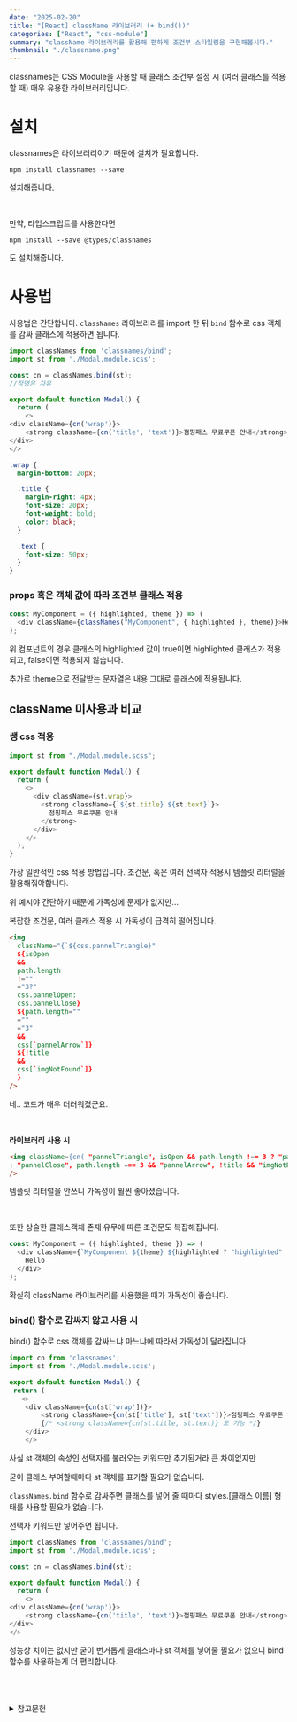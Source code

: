 ```yaml
---
date: "2025-02-20"
title: "[React] className 라이브러리 (+ bind())"
categories: ["React", "css-module"]
summary: "className 라이브러리를 활용해 편하게 조건부 스타일링을 구현해봅시다."
thumbnail: "./classname.png"
---
```


classnames는 CSS Module을 사용할 때 클래스 조건부 설정 시 (여러 클래스를 적용할 때) 매우 유용한 라이브러리입니다.

# 설치

classnames은 라이브러리이기 때문에 설치가 필요합니다.

```shell
npm install classnames --save
```

설치해줍니다.

<br>

만약, 타입스크립트를 사용한다면

```shell
npm install --save @types/classnames
```

도 설치해줍니다.

# 사용법

사용법은 간단합니다. `classNames` 라이브러리를 import 한 뒤 `bind` 함수로 css 객체를 감싸 클래스에 적용하면 됩니다.

```js
import classNames from 'classnames/bind';
import st from './Modal.module.scss';

const cn = classNames.bind(st);
//작명은 자유

export default function Modal() {
  return (
    <>
<div className={cn('wrap')}>
    <strong className={cn('title', 'text')}>점핑패스 무료쿠폰 안내</strong>  //title, text 선택자 모두 적용
</div>
</>

```

```scss
.wrap {
  margin-bottom: 20px;

  .title {
    margin-right: 4px;
    font-size: 20px;
    font-weight: bold;
    color: black;
  }

  .text {
    font-size: 50px;
  }
}
```

### props 혹은 객체 값에 따라 조건부 클래스 적용

```js
const MyComponent = ({ highlighted, theme }) => (
  <div className={classNames("MyComponent", { highlighted }, theme)}>Hello</div>
);
```

위 컴포넌트의 경우 클래스의 highlighted 값이 true이면 highlighted 클래스가 적용되고, false이면 적용되지 않습니다.

추가로 theme으로 전달받는 문자열은 내용 그대로 클래스에 적용됩니다.

## className 미사용과 비교

### 쌩 css 적용

```js
import st from "./Modal.module.scss";

export default function Modal() {
  return (
    <>
      <div className={st.wrap}>
        <strong className={`${st.title} ${st.text}`}>
          점핑패스 무료쿠폰 안내
        </strong>
      </div>
    </>
  );
}
```

가장 일반적인 css 적용 방법입니다. 조건문, 혹은 여러 선택자 적용시 템플릿 리터럴을 활용해줘야합니다.

위 예시야 간단하기 때문에 가독성에 문제가 없지만...

복잡한 조건문, 여러 클래스 적용 시 가독성이 급격히 떨어집니다.

```html
<img
  className="{`${css.pannelTriangle}"
  ${isOpen
  &&
  path.length
  !=""
  ="3?"
  css.pannelOpen:
  css.pannelClose}
  ${path.length=""
  =""
  ="3"
  &&
  css[`pannelArrow`]}
  ${!title
  &&
  css[`imgNotFound`]}
  }
/>
```

네.. 코드가 매우 더러워졌군요.

<br>

**라이브러리 사용 시**

```html
<img className={cn( "pannelTriangle", isOpen && path.length !== 3 ? "pannelOpen"
: "pannelClose", path.length === 3 && "pannelArrow", !title && "imgNotFound" )}
/>
```

템플릿 리터럴을 안쓰니 가독성이 훨씬 좋아졌습니다.

<br>

또한 상술한 클래스객체 존재 유무에 따른 조건문도 복잡해집니다.

```js
const MyComponent = ({ highlighted, theme }) => (
  <div className={`MyComponent ${theme} ${highlighted ? "highlighted" : ""}`}>
    Hello
  </div>
);
```

확실히 className 라이브러리를 사용했을 때가 가독성이 좋습니다.

### bind() 함수로 감싸지 않고 사용 시

bind() 함수로 css 객체를 감싸느냐 마느냐에 따라서 가독성이 달라집니다.

```js
import cn from 'classnames';
import st from './Modal.module.scss';

export default function Modal() {
 return (
   <>
    <div className={cn(st['wrap'])}>
        <strong className={cn(st['title'], st['text'])}>점핑패스 무료쿠폰 안내</strong>
        {/* <strong className={cn(st.title, st.text)} 도 가능 */}
    </div>
    </>
```

사실 st 객체의 속성인 선택자를 불러오는 키워드만 추가된거라 큰 차이없지만

굳이 클래스 부여할때마다 st 객체를 표기할 필요가 없습니다.

`classNames.bind` 함수로 감싸주면 클래스를 넣어 줄 때마다 styles.[클래스 이름] 형태를 사용할 필요가 없습니다.

선택자 키워드만 넣어주면 됩니다.

```js
import classNames from 'classnames/bind';
import st from './Modal.module.scss';

const cn = classNames.bind(st);

export default function Modal() {
  return (
    <>
<div className={cn('wrap')}>
    <strong className={cn('title', 'text')}>점핑패스 무료쿠폰 안내</strong>
</div>
</>

```

성능상 치이는 없지만 굳이 번거롭게 클래스마다 st 객체를 넣어줄 필요가 없으니 bind 함수를 사용하는게 더 편리합니다.

<br>
<br>
<br>

<details>

<summary>참고문헌</summary>

<div markdown="1">

https://velog.io/@dooreplay/classNamesCSS-Modules

https://velog.io/@jinhengxi/React-classnames

</div>

</details>
